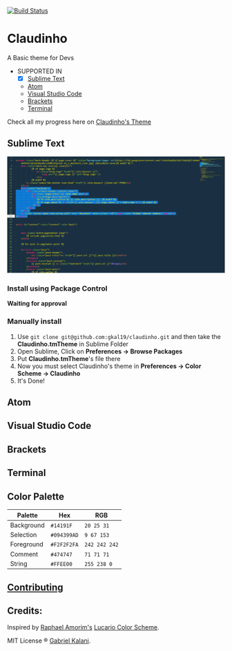 [![Build Status](https://travis-ci.org/gkal19/claudinho.svg?branch=master)](https://travis-ci.org/gkal19/claudinho)

# Claudinho

A Basic theme for Devs

* SUPPORTED IN
  * [x] [Sublime Text](#sublime-text)
  * [Atom](#atom)
  * [Visual Studio Code](#visual-studio-code)
  * [Brackets](#brackets)
  * [Terminal](#terminal)

Check all my progress here on
[Claudinho's Theme](https://github.com/gkal19/claudinho/projects/1)

## Sublime Text
![Claudinho's Example in Sublime](https://raw.githubusercontent.com/gkal19/claudinho/master/imgs/sublime.png)

### Install using Package Control

**Waiting for approval**

### Manually install

1. 	Use `git clone git@github.com:gkal19/claudinho.git` and then take the **Claudinho.tmTheme** in Sublime Folder
2.	Open Sublime, Click on **Preferences -> Browse Packages**
3.	Put **Claudinho.tmTheme**'s file there
4.	Now you must select Claudinho's theme in **Preferences -> Color Scheme -> Claudinho**
5. It's Done!

## Atom
## Visual Studio Code
## Brackets
## Terminal

## Color Palette

Palette      | Hex       | RGB           |
---          | ---       | ---           |
Background   | `#14191F` | `20 25 31`    |
Selection    | `#094399AD` | `9 67 153`    |
Foreground   | `#F2F2F2FA` | `242 242 242` |
Comment      | `#474747` | `71 71 71`  |
String       | `#FFEE00` | `255 238 0` |

## [Contributing](https://github.com/gkal19/claudinho/blob/master/contributing.md)

## **Credits**:
>
Inspired by [Raphael Amorim's](https://twitter.com/raphamundi) [Lucario Color Scheme](https://github.com/raphamorim/lucario).
>
MIT License ® [Gabriel Kalani](https://github.com/gkal19).
